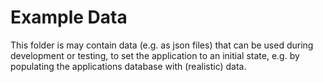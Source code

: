 # Example Data
This folder is may contain data (e.g. as json files) that can be used
during development or testing, to set the application to an initial
state, e.g. by populating the applications database with (realistic) data.
